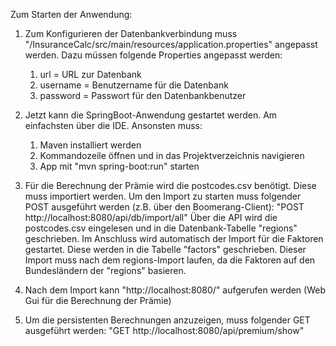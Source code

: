 Zum Starten der Anwendung:

1. Zum Konfigurieren der Datenbankverbindung muss "/InsuranceCalc/src/main/resources/application.properties" angepasst werden. 
   Dazu müssen folgende Properties angepasst werden:
     1. url = URL zur Datenbank
     2. username = Benutzername für die Datenbank
     3. password = Passwort für den Datenbankbenutzer

2. Jetzt kann die SpringBoot-Anwendung gestartet werden. Am einfachsten über die IDE. Ansonsten muss:
     1. Maven installiert werden
     2. Kommandozeile öffnen und in das Projektverzeichnis navigieren
     3. App mit "mvn spring-boot:run" starten
   
3. Für die Berechnung der Prämie wird die postcodes.csv benötigt. Diese muss importiert werden.
   Um den Import zu starten muss folgender POST ausgeführt werden (z.B. über den Boomerang-Client):
   "POST http://localhost:8080/api/db/import/all"
   Über die API wird die postcodes.csv eingelesen und in die Datenbank-Tabelle "regions" geschrieben.
   Im Anschluss wird automatisch der Import für die Faktoren gestartet. Diese werden in die Tabelle "factors" geschrieben.
   Dieser Import muss nach dem regions-Import laufen, da die Faktoren auf den Bundesländern der "regions" basieren.

4. Nach dem Import kann "http://localhost:8080/" aufgerufen werden (Web Gui für die Berechnung der Prämie)

5. Um die persistenten Berechnungen anzuzeigen, muss folgender GET ausgeführt werden:
   "GET http://localhost:8080/api/premium/show"
